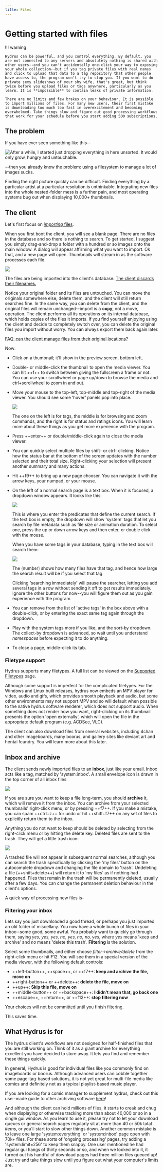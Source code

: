 ```yaml
---
title: Files
---
```


# Getting started with files

!!! warning

	Hydrus can be powerful, and you control everything. By default, you are not connected to any servers and absolutely nothing is shared with other users--and you can't accidentally one-click your way to exposing your whole collection--but if you tag private files with real names and click to upload that data to a tag repository that other people have access to, the program won't try to stop you. If you want to do private sexy slideshows of your shy wife, that's great, but think twice before you upload files or tags anywhere, particularly as you learn. It is **impossible** to contain leaks of private information.

	There are no limits and few brakes on your behaviour. It is possible to import millions of files. For many new users, their first mistake is downloading too much too fast in overexcitement and becoming overwhelmed. Take things slow and figure out good processing workflows that work for your schedule before you start adding 500 subscriptions.

## The problem

If you have ever seen something like this--

![](images/pictures.png "After a while, I started just dropping everything in here unsorted. It would only grow, hungry and untouchable.")

--then you already know the problem: using a filesystem to manage a lot of images sucks.

Finding the right picture quickly can be difficult. Finding everything by a particular artist at a particular resolution is unthinkable. Integrating new files into the whole nested-folder mess is a further pain, and most operating systems bug out when displaying 10,000+ thumbnails.

## The client

Let's first focus on [_importing_ files](getting_started_importing.md).

When you first boot the client, you will see a blank page. There are no files in the database and so there is nothing to search. To get started, I suggest you simply drag-and-drop a folder with a hundred or so images onto the main window. A dialog will appear affirming what you want to import. Ok that, and a new page will open. Thumbnails will stream in as the software processes each file.

[![](images/import.png)](images/import.png)

The files are being imported into the client's database. [The client discards their filenames.](faq.md#filenames)

Notice your original folder and its files are untouched. You can move the originals somewhere else, delete them, and the client will still return searches fine. In the same way, you can delete from the client, and the original files will remain unchanged--import is a **copy**, not a move, operation. The client performs all its operations on its internal database, which holds copies of the files it imports. If you find yourself enjoying using the client and decide to completely switch over, you can delete the original files you import without worry. You can always export them back again later.

[FAQ: can the client manage files from their original locations?](faq.md#external_files)

Now:

*   Click on a thumbnail; it'll show in the preview screen, bottom left.
*   Double- or middle-click the thumbnail to open the media viewer. You can hit ++f++ to switch between giving the fullscreen a frame or not. You can use your scrollwheel or page up/down to browse the media and ctrl+scrollwheel to zoom in and out.
*   Move your mouse to the top-left, top-middle and top-right of the media viewer. You should see some 'hover' panels pop into place.
    
    ![](images/hover_command.png)
    
    The one on the left is for tags, the middle is for browsing and zoom commands, and the right is for status and ratings icons. You will learn more about these things as you get more experience with the program.
    
*   Press ++enter++ or double/middle-click again to close the media viewer.
*   You can quickly select multiple files by shift- or ctrl- clicking. Notice how the status bar at the bottom of the screen updates with the number selected and their total size. Right-clicking your selection will present another summary and many actions.
*   Hit ++f9++ to bring up a new page chooser. You can navigate it with the arrow keys, your numpad, or your mouse.
*   On the left of a normal search page is a text box. When it is focused, a dropdown window appears. It looks like this:
    
    ![](images/ac_dropdown_system.png)
    
    This is where you enter the predicates that define the current search. If the text box is empty, the dropdown will show 'system' tags that let you search by file metadata such as file size or animation duration. To select one, press the up or down arrow keys and then enter, or double click with the mouse.
    
    When you have some tags in your database, typing in the text box will search them:
    
    ![](images/ac_dropdown_feel.png)
    
    The (number) shows how many files have that tag, and hence how large the search result will be if you select that tag.
    
    Clicking 'searching immediately' will pause the searcher, letting you add several tags in a row without sending it off to get results immediately. Ignore the other buttons for now--you will figure them out as you gain experience with the program.
    
*   You can remove from the list of 'active tags' in the box above with a double-click, or by entering the exact same tag again through the dropdown.
*   Play with the system tags more if you like, and the sort-by dropdown. The collect-by dropdown is advanced, so wait until you understand _namespaces_ before expecting it to do anything.
*   To close a page, middle-click its tab.



### Filetype support

Hydrus supports many filetypes. A full list can be viewed on the [Supported Filetypes](filetypes.md) page.

Although some support is imperfect for the complicated filetypes. For the Windows and Linux built releases, hydrus now embeds an MPV player for video, audio and gifs, which provides smooth playback and audio, but some other environments may not support MPV and so will default when possible to the native hydrus software renderer, which does not support audio. When something does not render how you want, right-clicking on its thumbnail presents the option 'open externally', which will open the file in the appropriate default program (e.g. ACDSee, VLC).

The client can also download files from several websites, including 4chan and other imageboards, many boorus, and gallery sites like deviant art and hentai foundry. You will learn more about this later.

## Inbox and archive

The client sends newly imported files to an **inbox**, just like your email. Inbox acts like a tag, matched by 'system:inbox'. A small envelope icon is drawn in the top corner of all inbox files:

![](images/fresh_imports.png)

If you are sure you want to keep a file long-term, you should **archive** it, which will remove it from the inbox. You can archive from your selected thumbnails' right-click menu, or by pressing ++f7++. If you make a mistake, you can spam ++ctrl+z++ for undo or hit ++shift+f7++ on any set of files to explicitly return them to the inbox.

Anything you do not want to keep should be deleted by selecting from the right-click menu or by hitting the delete key. Deleted files are sent to the trash. They will get a little trash icon:

![](images/processed_imports.png)

A trashed file will not appear in subsequent normal searches, although you can search the trash specifically by clicking the 'my files' button on the autocomplete dropdown and changing the file domain to 'trash'. Undeleting a file (++shift+delete++) will return it to 'my files' as if nothing had happened. Files that remain in the trash will be permanently deleted, usually after a few days. You can change the permanent deletion behaviour in the client's options.

A quick way of processing new files is&ndash;

### Filtering your inbox

Lets say you just downloaded a good thread, or perhaps you just imported an old folder of miscellany. You now have a whole bunch of files in your inbox--some good, some awful. You probably want to quickly go through them, saying _yes, yes, yes, no, yes, no, no, yes_, where _yes_ means 'keep and archive' and _no_ means 'delete this trash'. **Filtering** is the solution.

Select some thumbnails, and either choose _filter->archive/delete_ from the right-click menu or hit F12. You will see them in a special version of the media viewer, with the following default controls:

*   ++left-button++, ++space++, or ++f7++: **keep and archive the file, move on**
*   ++right-button++ or ++delete++: **delete the file, move on**
*   ++up++: **Skip this file, move on**
*   ++middle-button++ or ++backspace++: **I didn't mean that, go back one**
*   ++escape++, ++return++, or ++f12++: **stop filtering now**

Your choices will not be committed until you finish filtering.

This saves time.

## What Hydrus is for

The hydrus client's workflows are not designed for half-finished files that you are still working on. Think of it as a giant archive for everything excellent you have decided to store away. It lets you find and remember these things quickly.

In general, Hydrus is good for individual files like you commonly find on imageboards or boorus. Although advanced users can cobble together some page-tag-based solutions, it is not yet great for multi-file media like comics and definitely not as a typical playlist-based music player.

If you are looking for a comic manager to supplement hydrus, check out this user-made guide to other archiving software [here](https://github.com/CuddleBear92/Hydrus-Presets-and-Scripts/wiki/0-Alternative-Programs-and-Resources#software)!

And although the client can hold millions of files, it starts to creak and chug when displaying or otherwise tracking more than about 40,000 or so in a single gui window. As you learn to use it, please try not to let your download queues or general search pages regularly sit at more than 40 or 50k total _items_, or you'll start to slow other things down. Another common mistake is to leave one large 'system:everything' or 'system:inbox' page open with 70k+ files. For these sorts of 'ongoing processing' pages, try adding a 'system:limit=256' to keep them snappy. One user mentioned he had regular gui hangs of thirty seconds or so, and when we looked into it, it turned out his handful of download pages had three million files queued up! Just try and take things slow until you figure out what your computer's limits are.

